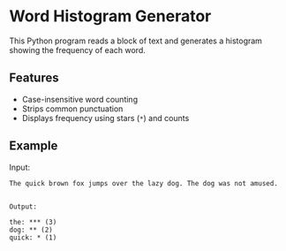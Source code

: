 # Word Histogram Generator

This Python program reads a block of text and generates a histogram showing the frequency of each word.

## Features
- Case-insensitive word counting
- Strips common punctuation
- Displays frequency using stars (`*`) and counts

## Example

Input:

```text
The quick brown fox jumps over the lazy dog. The dog was not amused.


Output:

the: *** (3)
dog: ** (2)
quick: * (1)
